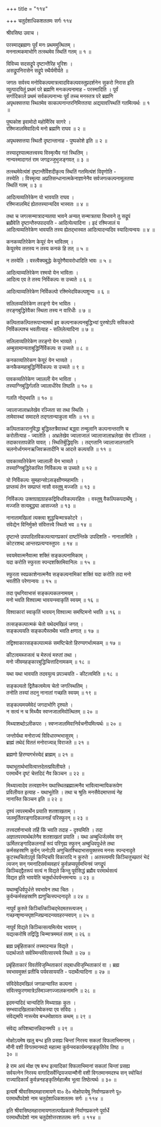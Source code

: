 +++
title = "११४"

+++
चतुर्दशाधिकशततमः सर्गः ११४  
  
श्रीवसिष्ठ उवाच ।  
  
परस्माद्ब्रह्मणः पूर्वं मनः प्रथममुत्थितम् ।  
मननात्मकमाभोगि तत्स्थमेव स्थितिं गतम् ॥ १ ॥   
  
विविच्य सदसद्रूपे दृष्टान्तैरिह भूरिशः ।  
असद्रूपनिरासेन सद्रूपे स्थैर्यमीर्यते ॥  
  
जगतः सर्वस्य मनोविकल्पमात्रत्वादविकल्पवस्तुप्रदर्शनेन सुकरो निरास इति   
व्युत्पादयितुं प्रथमं परे ब्रह्मणि मनःकल्पनामाह - परस्मादिति । पूर्वं   
सर्गादिकाले प्रथमं सर्वकल्पनाभ्यः पूर्वं तच्च मनस्तत्र परे ब्रह्मणि   
अपृथक्सत्तया स्थितमेव सत्कल्पनान्तरनिमित्ततया अद्ययावत्स्थितिं गतमित्यर्थः ॥ १   
॥  
  
पुष्पकोश इवामोदो महोर्मिरिव सागरे ।  
रश्मिजालमिवादित्ये मनो ब्रह्मणि राघव ॥ २ ॥  
  
अपृथक्सत्तया स्थितौ दृष्टान्तानाह - पुष्पकोशे इति ॥ २ ॥  
  
तस्यादृश्यात्मतत्त्वस्य विस्मृत्यैव गतं स्थितिम् ।  
नान्यस्मादागतं राम जगद्रज्जुभुजङ्गवत् ॥ ३ ॥  
  
तत्स्थमेवेत्यंशं दृष्टान्तैर्विशदीकृत्य स्थितिं गतमित्यंशं विवृणोति -   
तस्येति । विस्मृत्या अप्रतिसन्धानात्मकेनाज्ञानेनैव सर्वजगत्कल्पनामूलतया   
स्थितिं गतम् ॥ ३ ॥  
  
आदित्यव्यतिरेकेण यो भावयति राघव ।  
रश्मिजालमिदं ह्येतत्तस्यान्यदिव भास्वतः ॥ ४ ॥  
  
तथा च जगत्सन्मात्रादन्यतया भावने अन्यत् सन्मात्रतया विभावने तु सद्रूपं   
ब्रह्मैवेति दृष्टान्तैरुपपादयति - आदित्येत्यादिना । इदं रश्मिजालं य   
आदित्यव्यतिरेकेण भावयति तस्य ह्येतद्भास्वत आदित्यादन्यदिव स्यादित्यन्वयः ॥ ४ ॥  
  
कनकव्यतिरेकेण केयूरं येन भावितम् ।  
केयूरमेव तत्तस्य न तस्य कनकं हि तत् ॥ ५ ॥  
  
न तस्येति । वस्त्वैक्यबुद्धेः केयूरेणैवावरोधादिति भावः ॥ ५ ॥  
  
आदित्याव्यतिरेकेण रश्मयो येन भाविताः ।  
आदित्य एव ते तस्य निर्विकल्पः स उच्यते ॥ ६ ॥  
  
आदित्याव्यतिरेकेण निर्विकल्पो रश्मिभेदविकल्पशून्यः ॥ ६ ॥  
  
सलिलव्यतिरेकेण तरङ्गो येन भावितः ।  
तरङ्गबुद्धिरेवैका स्थिता तस्य न वारिधीः ॥ ७ ॥  
  
कल्पिताकल्पितरूपाभ्यामर्थ इव कल्पनाकल्पनबुद्धिभ्यां पुरुषोऽपि सविकल्पो   
निर्विकल्पश्च भवतीत्याह - सलिलेत्यादिना ॥ ७ ॥   
  
सलिलाव्यतिरेकेण तरङ्गो येन भाव्यते ।  
अम्बुसामान्यताबुद्धिर्निर्विकल्पः स उच्यते ॥ ८ ॥  
  
कनकाव्यतिरेकण केयूरं येन भाव्यते ।  
कनकैकमहाबुद्धिर्निर्विकल्पः स उच्यते ॥ ९ ॥  
  
पावकव्यतिरेकेण ज्वालली येन भाविता ।  
तस्याग्निबुद्धिर्गलति ज्वालाधीरेव तिष्ठति ॥ १० ॥  
  
गलति नोद्भवति ॥ १० ॥  
  
ज्वालाजालाभ्रलेखेव रञ्जिता सा तथा स्थितिः ।  
तामेवास्थां समादत्ते तद्गतान्याकुला मतिः ॥ ११ ॥  
  
कल्पिताकारानुविद्धा बुद्धिस्तत्रैवास्थां बद्ध्वा तन्मूलानि कल्पनान्तराणि च   
करोतीत्याह - ज्वालेति । अभ्रलेखेव ज्वालाजालं ज्वालाजालाभ्रलेखा सेव रञ्जिता ।   
तदाकारतापन्नेति यावत् । स्थितिर्बुद्धिवृत्तिः । तद्गतानि ज्वालाजालगतानि   
चलनोर्ध्वगमनऋजिवक्रतादीनि च आदत्ते कल्पयति ॥ ११ ॥  
  
पावकाव्यतिरेकेण ज्वालाली येन भाव्यते ।  
तस्याग्निबुद्धिरेकास्ति निर्विकल्पः स उच्यते ॥ १२ ॥  
  
यो निर्विकल्पः सुमहान्सोऽसङ्क्षीणमहामतिः ।  
प्राप्तव्यं तेन सम्प्राप्तं नासौ वस्तुषु मज्जति ॥ १३ ॥  
  
निर्विकल्पः उक्तग्राह्यग्राहकद्विविधविकल्परहितः । वस्तुषु वैकल्पिकपदार्थेषु ।   
मज्जति सत्यबुद्ध्या आसज्जते ॥ १३ ॥  
  
नानातामखिलां त्यक्त्वा शुद्धचिन्मात्रकोटरे ।  
संवेद्येन विनिर्मुक्ते संवित्तत्त्वे स्थितो भव ॥ १४ ॥  
  
दृष्टान्ते उपपादितविकल्पत्यागप्रकारं दार्ष्टान्तिके उपदिशति - नानातामिति ।   
कोटरशब्द आन्तरप्रत्यग्वस्तुपरः ॥ १४ ॥  
  
स्वयमेवात्मनैवात्मा शक्तिं सङ्कल्पनामिकाम् ।  
यदा करोति स्फुरता स्पन्दशक्तिमिवानिलः ॥ १५ ॥  
  
स्फुरता स्वप्रकाशेनात्मनैव सङ्कल्पनामिकां शक्तिं यदा करोति तदा मनो   
भवतीति परेणान्वयः ॥ १५ ॥  
  
तदा पृथगिवाभासं सङ्कल्पकलनामयम् ।  
मनो भवति विश्वात्मा भावयन्स्वाकृतिं स्वयम् ॥ १६ ॥  
  
विश्वाकारां स्वाकृतिं भावयन् विश्वात्मा समष्टिमनो भवति ॥ १६ ॥  
  
तत्सङ्कल्पात्मकं चेतो यथेदमखिलं जगत् ।  
सङ्कल्पयति सङ्कल्पैस्तथैव भवति क्षणात् ॥ १७ ॥  
  
तद्विश्वाकारसङ्कल्पात्मकं समष्टिचेतो हिरण्यगर्भात्मकम् ॥ १७ ॥  
  
कीटत्वमब्जजत्वं च मेरुत्वं मरुतां तथा ।  
मनो जीवमहङ्कारबुद्धिचित्तादिनामकम् ॥ १८ ॥  
  
यथा यथा भावयति तदवयुत्य प्रपञ्चयति - कीटत्वमिति ॥ १८ ॥  
  
सङ्कल्पतो द्वितैकत्वमेत्य चेतो जगत्स्थितिम् ।  
तनोति तस्यां तदनु नानातां गच्छति स्वयम् ॥ १९ ॥  
  
सङ्कल्पमयमेवेदं जगदाभोगि दृश्यते ।  
न सत्यं न च मिथ्यैव स्वप्नजालमिवोत्थितम् ॥ २० ॥  
  
मिथ्याशब्दोऽलीकपरः । स्वप्नजालमिवानिर्वचनीयमित्यर्थः ॥ २० ॥  
  
जन्तोर्यथा मनोराज्यं विविधारम्भभासुरम् ।  
ब्राह्मं तथेदं विततं मनोराज्यन्न् विराजते ॥ २१ ॥  
  
ब्रह्मणो हिरण्यगर्भस्येदं ब्राह्मम् ॥ २१ ॥  
  
यथाभूतार्थभावित्वात्तदेतत्प्रविलीयते ।  
परमार्थेन दृष्टं चेत्तदिदं नैव किञ्चन ॥ २२ ॥  
  
मिथ्यात्वादेव तत्त्वज्ञानेन यथास्थितब्रह्मात्मनैव भावित्वान्मायिकरूपेण   
प्रविलीयत इत्याह - यथाभूतेति । तथा च श्रुतिः मनसैवेदमाप्तव्यं नेह   
नानास्ति किञ्चन इति ॥ २२ ॥  
  
दृश्यं त्वपरमार्थेन प्रयाति शतशाखताम् ।  
जलमूर्तितरङ्गादिकलनार्हं परिस्फुरन् ॥ २३ ॥  
  
तत्त्वदर्शनाभावे तर्हि किं भवति तदाह - दृश्यमिति । तदा   
अज्ञातपरमार्थबलेनैव शतशाखतां प्रयाति । यथा अम्बुधिर्जलमेव सन्   
ऊर्मितरङ्गादिकलनार्हं रूपं परिगृह्य स्फुरन् अम्बुधिवपुर्धत्ते तथा   
कर्मसहस्राणि कुर्वन् जनोऽपि अणुचितश्चिदाभासयुक्तस्य मनसः स्पन्दनादृते   
कूटस्थचितोऽपूर्व किन्दिचपि विकारादि न कुरुते । अतस्त्वमपि किञ्चित्तुच्छतरं भेदं   
त्यजन् सन् गमनादिसर्वव्यवहारं कुर्वन्नप्यपूर्वमभिनवं जगद्रूपं   
किञ्चिद्द्वैतरूपं सत्यं न विद्यते किन्तु पूर्वसिद्धं ब्रह्मैव परमार्थसत्यं   
विद्यत इति भावयेति चतुर्थार्धपर्यन्तमन्वयः ॥ २३ ॥   
  
यथाम्बुधिर्वपुर्धत्ते स्वभावेन तथा चितः ।  
कुर्वन्कर्मसहस्राणि ह्यणुचित्स्पन्दनादृते ॥ २४ ॥  
  
नापूर्वं कुरुते किञ्चित्किञ्चिद्भेदमतस्त्यजन् ।  
गच्छन्शृण्वन्स्पृशन्जिघ्रन्वदन्व्यवहरन्स्वपन् ॥ २५ ॥  
  
नापूर्वं विद्यते किञ्चित्सत्यमित्येव भावयन् ।  
यद्यत्करोषि तद्विद्धि चिन्मात्रममलं ततम् ॥ २६ ॥  
  
ब्रह्म प्रबृंहिताकारं तस्मादन्यन्न विद्यते ।  
पदार्थजाते सर्वस्मिन्संवित्सारमये स्थिते ॥ २७ ॥  
  
प्रबृंहिताकारं विवर्तविजृम्भिताकारं तद्बाधविजृम्भिताकारं वा । ब्रह्म   
स्वभावमुक्तं प्रतीचि पर्यवसाययति - पदार्थेत्यादिना ॥ २७ ॥   
  
संविदेवेदमखिलं जगन्नान्यास्ति कल्पना ।  
संवित्स्फुरणमात्रेऽस्मिञ्जगज्जालकनामनि ॥ २८ ॥  
  
इदमन्यदिदं चान्यदिति मिथ्याग्रहः कुतः ।  
सम्भवादखिलाकारेष्वेकस्या एव संविदः ।  
संवेद्यमपि नास्त्येव बन्धमोक्षावतः कथम् ॥ २९ ॥  
  
संवेद्य अपिशब्दात्तन्निदानमपि ॥ २९ ॥  
  
मोक्षोऽयमेष खलु बन्ध इति प्रसह्य चिन्तां निरस्य सकलां विफलाभिमानाम् ।  
मौनी वशी विगतमानमदो महात्मा कुर्वन्स्वकार्यमनहङ्कृतिरेव तिष्ठ ॥   
३० ॥  
  
हे राम अयं मोक्ष एष बन्ध इत्यादिकां विफलाभिमानां सकलां चिन्तां प्रसह्य   
सर्वयत्नेन निरस्य वागादिसर्वेन्द्रियजयान्मौनी वशी विगतमानमदश्च सन् स्वोचितं   
राज्यादिकार्यं कुर्वन्ननहङ्कृतिर्महात्मैव भूत्वा तिष्ठेत्यर्थः ॥ ३० ॥  
  
इत्यार्षे श्रीवासिष्ठमहारामायणे वा० दे० मोक्षोपायेषु निर्वाणप्रकरणे पू०   
परमार्थोपदेशो नाम चतुर्दशाधिकशततमः सर्गः ॥ ११४ ॥  
  
इति श्रीवासिष्ठमहारामायणतात्पर्यप्रकाशे निर्वाणप्रकरणे पूर्वार्धे   
परमार्थोपदेशो नाम चतुर्दशोत्तरशततमः सर्गः ॥ ११४ ॥  
  